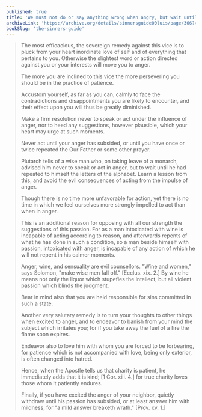 ```yaml
---
published: true
title: 'We must not do or say anything wrong when angry, but wait until the anger goes away'
archiveLink: 'https://archive.org/details/sinnersguide00luis/page/366?view=theater'
bookSlug: 'the-sinners-guide'
---
```


> The most efficacious, the sovereign remedy against this vice is to pluck from your heart inordinate love of self and of everything that pertains to you. Otherwise the slightest word or action directed against you or your interests will move you to anger.
>
> The more you are inclined to this vice the more persevering you should be in the practice of patience.
>
> Accustom yourself, as far as you can, calmly to face the contradictions and disappointments you are likely to encounter, and their effect upon you will thus be greatly diminished.
>
> Make a firm resolution never to speak or act under the influence of anger, nor to heed any suggestions, however plausible, which your heart may urge at such moments.
>
> Never act until your anger has subsided, or until you have once or twice repeated the Our Father or some other prayer.
>
> Plutarch tells of a wise man who, on taking leave of a monarch, advised him never to speak or act in anger, but to wait until he had repeated to himself the letters of the alphabet. Learn a lesson from this, and avoid the evil consequences of acting from the impulse of anger.
>
> Though there is no time more unfavorable for action, yet there is no time in which we feel ourselves more strongly impelled to act than when in anger.
>
> This is an additional reason for opposing with all our strength the suggestions of this passion. For as a man intoxicated with wine is incapable of acting according to reason, and afterwards repents of what he has done in such a condition, so a man beside himself with passion, intoxicated with anger, is incapable of any action of which he will not repent in his calmer moments.
>
> Anger, wine, and sensuality are evil counsellors. "Wine and women," says Solomon, "make wise men fall off." [Ecclus. xix. 2.] By wine he means not only the liquor which stupefies the intellect, but all violent passion which blinds the judgment.
>
> Bear in mind also that you are held responsible for sins committed in such a state.
>
> Another very salutary remedy is to turn your thoughts to other things when excited to anger, and to endeavor to banish from your mind the subject which irritates you; for if you take away the fuel of a fire the flame soon expires.
>
> Endeavor also to love him with whom you are forced to be forbearing, for patience which is not accompanied with love, being only exterior, is often changed into hatred.
>
> Hence, when the Apostle tells us that charity is patient, he immediately adds that it is kind; [1 Cor. xiii. 4.] for true charity loves those whom it patiently endures.
>
> Finally, if you have excited the anger of your neighbor, quietly withdraw until his passion has subsided, or at least answer him with mildness, for "a mild answer breaketh wrath." [Prov. xv. 1.]
